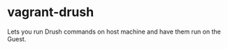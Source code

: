 vagrant-drush
=============

Lets you run Drush commands on host machine and have them run on the Guest.
